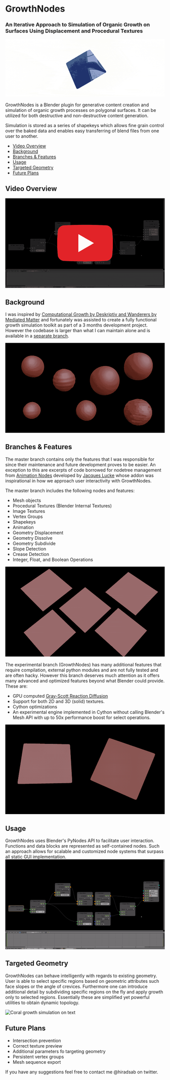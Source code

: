 
# GrowthNodes

### An Iterative Approach to Simulation of Organic Growth on Surfaces Using Displacement and Procedural Textures

![Compilation](https://raw.githubusercontent.com/hsab/GrowthNodes/gifs/gifs/compil.gif)

GrowthNodes is a Blender plugin for generative content creation and simulation of organic growth processes on polygonal surfaces. It can be utilized for both destructive and non-destructive content generation.

Simulation is stored as a series of shapekeys which allows fine grain control over the baked data and enables easy transferring of blend files from one user to another.

 - [Video Overview](#video-overview)
 - [Background](#background)
 - [Branches & Features](#branches--features)
 - [Usage](#usage)
 - [Targeted Geometry](#targeted-geometry)
 - [Future Plans](#future-plans)

## Video Overview

<a href="https://youtu.be/FAKYwJyKOMM" rel="nofollow" target="_blank"><img src="https://raw.githubusercontent.com/hsab/GrowthNodes/gifs/gifs/playvid.gif" alt="Watch video" style="max-width:100%;"></a>

## Background

I was inspired by [Computational Growth by Deskriptiv and Wanderers by Mediated Matter](http://matter.media.mit.edu/environments/details/wanderers-wearables-for-interplanetary-pilgrims) and fortunately was assisted to create a fully functional growth simulation toolkit as part of a 3 months development project. However the codebase is larger than what I can maintain alone and is available in a [separate branch](https://github.com/hsab/GrowthNodes/tree/experimental). 

![Created with master branch](https://raw.githubusercontent.com/hsab/GrowthNodes/gifs/gifs/spheres.gif)

## Branches & Features

The master branch contains only the features that I was responsible for since their maintenance and future development proves to be easier. An exception to this are excerpts of code  borrowed for nodetree management from [Animation Nodes](https://github.com/JacquesLucke/animation_nodes) developed by [Jacques Lucke](https://twitter.com/jacqueslucke?lang=en) whose addon was inspirational in how we approach user interactivity with GrowthNodes.

The master branch includes the following nodes and features:

 - Mesh objects
 - Procedural Textures (Blender Internal Textures)
 - Image Textures
 - Vertex Groups
 - Shapekeys
 - Animation
 - Geometry Displacement
 - Geometry Dissolve
 - Geometry Subdivide
 - Slope Detection
 - Crease Detection
 - Integer, Float, and Boolean Operations

![Created with master branch](https://raw.githubusercontent.com/hsab/GrowthNodes/gifs/gifs/plane1.gif)

The experimental branch (GrowthNodes) has many additional features that require compilation, external python modules and are not fully tested and are often hacky. However this branch deserves much attention as it offers many advanced and optimized features beyond what Blender could provide. These are:

 - GPU computed [Gray-Scott Reaction Diffusion](https://mrob.com/pub/comp/xmorphia/)
 - Support for both 2D and 3D (solid) textures. 
 - Cython optimizations
 - An experimental engine implemented in Cython without calling Blender's Mesh API with up to 50x performance boost for select operations.

![Created with experimental RD](https://raw.githubusercontent.com/hsab/GrowthNodes/gifs/gifs/plane2.gif)


## Usage

GrowthNodes uses Blender's PyNodes API to facilitate user interaction. Functions and data blocks are represented as self-contained nodes. Such an approach allows for scalable and customized node systems that surpass all static GUI implementation. 
 ![enter image description here](https://raw.githubusercontent.com/hsab/GrowthNodes/gifs/gifs/nodes.gif)

## Targeted Geometry

GrowthNodes can behave intelligently with regards to existing geometry. User is able to select specific regions based on geometric attributes such face slopes or the angle of crevices. Furthermore one can introduce additional detail by subdividing specific regions on the fly and apply growth only to selected regions. Essentially these are simplified yet powerful utilities to obtain dynamic topology.

![Coral growth simulation on text](https://raw.githubusercontent.com/hsab/GrowthNodes/gifs/gifs/suz.gif)
 
## Future Plans

 - Intersection prevention
 - Correct texture preview
 - Additional parameters fo targeting geometry
 - Persistent vertex groups
 - Mesh sequence export

If you have any suggestions feel free to contact me @hiradsab on twitter.
